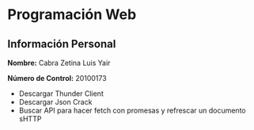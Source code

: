 # Programación Web
## Información Personal
**Nombre:** Cabra Zetina Luis Yair

**Número de Control:** 20100173

- Descargar Thunder Client
- Descargar Json Crack
- Buscar API para hacer fetch con promesas y refrescar un documento sHTTP